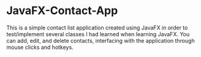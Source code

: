 # JavaFX-Contact-App
This is a simple contact list application created using JavaFX in order to test/implement several classes I had learned when learning JavaFX. You can add, edit, and delete contacts, interfacing with the application through mouse clicks and hotkeys.
